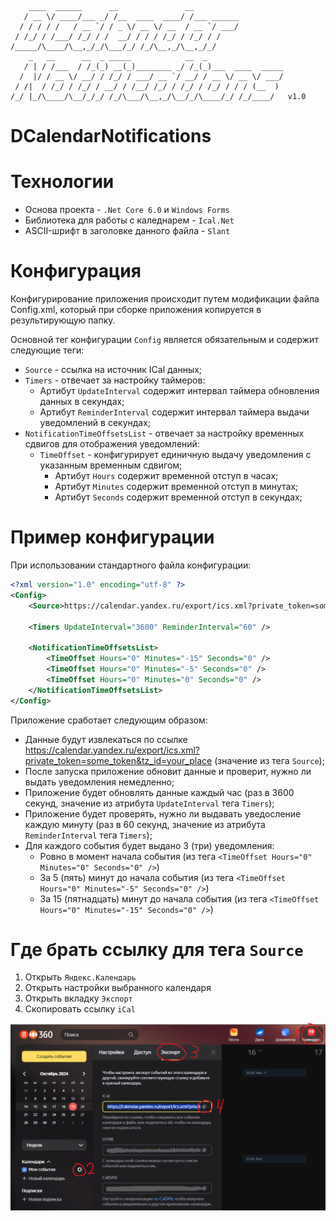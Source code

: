 ```
    ____  ______      __               __                    
   / __ \/ ____/___ _/ /__  ____  ____/ /___ ______          
  / / / / /   / __ `/ / _ \/ __ \/ __  / __ `/ ___/          
 / /_/ / /___/ /_/ / /  __/ / / / /_/ / /_/ / /              
/_____/\____/\__,_/_/\___/_/ /_/\__,_/\__,_/_/               
    _   __      __  _ _____            __  _                 
   / | / /___  / /_(_) __(_)________ _/ /_(_)___  ____  _____
  /  |/ / __ \/ __/ / /_/ / ___/ __ `/ __/ / __ \/ __ \/ ___/
 / /|  / /_/ / /_/ / __/ / /__/ /_/ / /_/ / /_/ / / / (__  ) 
/_/ |_/\____/\__/_/_/ /_/\___/\__,_/\__/_/\____/_/ /_/____/   v1.0
```

# DCalendarNotifications

# Технологии

- Основа проекта - `.Net Core 6.0` и `Windows Forms`
- Библиотека для работы с каледнарем - `Ical.Net`
- ASCII-шрифт в заголовке данного файла - `Slant`

# Конфигурация

Конфигурирование приложения происходит путем модификации файла Config.xml, который при сборке приложения копируется в результирующую папку.

Основной тег конфигурации `Config` является обязательным и содержит следующие теги:
- `Source` - ссылка на источник ICal данных;
- `Timers`  - отвечает за настройку таймеров:
  - Артибут `UpdateInterval` содержит интервал таймера обновления данных в секундах;
  - Артибут `ReminderInterval` содержит интервал таймера выдачи уведомлений в секундах;
- `NotificationTimeOffsetsList` - отвечает за настройку временных сдвигов для отображения уведомлений:
  - `TimeOffset` - конфигурирует единичную выдачу уведомления с указанным временным сдвигом;
    - Артибут `Hours` содержит временной отступ в часах;
    - Артибут `Minutes` содержит временной отступ в минутах;
    - Артибут `Seconds` содержит временной отступ в секундах;

# Пример конфигурации

При использовании стандартного файла конфигурации:

```xml
<?xml version="1.0" encoding="utf-8" ?>
<Config>
    <Source>https://calendar.yandex.ru/export/ics.xml?private_token=some_token&tz_id=your_place</Source>

    <Timers UpdateInterval="3600" ReminderInterval="60" />

    <NotificationTimeOffsetsList>
        <TimeOffset Hours="0" Minutes="-15" Seconds="0" />
        <TimeOffset Hours="0" Minutes="-5" Seconds="0" />
        <TimeOffset Hours="0" Minutes="0" Seconds="0" />
    </NotificationTimeOffsetsList>
</Config>
```

Приложение сработает следующим образом:

- Данные будут извлекаться по ссылке https://calendar.yandex.ru/export/ics.xml?private_token=some_token&tz_id=your_place (значение из тега `Source`);
- После запуска приложение обновит данные и проверит, нужно ли выдать уведомления немедленно;
- Приложение будет обновлять данные каждый час (раз в 3600 секунд, значение из атрибута `UpdateInterval` тега `Timers`);
- Приложение будет проверять, нужно ли выдавать уведосление каждую минуту (раз в 60 секунд, значение из атрибута `ReminderInterval` тега `Timers`);
- Для каждого события будет выдано 3 (три) уведомления:
    - Ровно в момент начала события (из тега `<TimeOffset Hours="0" Minutes="0" Seconds="0" />`)
    - За 5 (пять) минут до начала события (из тега `<TimeOffset Hours="0" Minutes="-5" Seconds="0" />`)
    - За 15 (пятнадцать) минут до начала события (из тега `<TimeOffset Hours="0" Minutes="-15" Seconds="0" />`)

# Где брать ссылку для тега `Source`

1. Открыть `Яндекс.Календарь`
2. Открыть настройки выбранного календаря
3. Открыть вкладку `Экспорт`
4. Скопировать ссылку `iCal`

![Инструкция по получению iCal ссылки](ReadmePics/image.png)